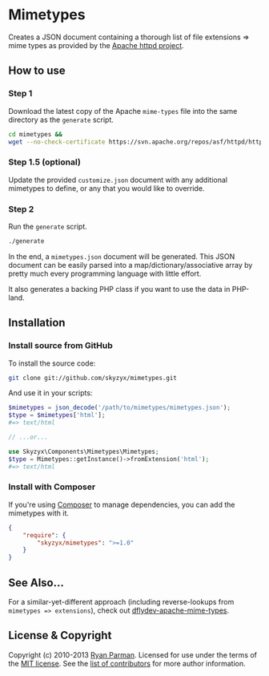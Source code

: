 # Mimetypes

Creates a JSON document containing a thorough list of file extensions => mime types as provided by the
[Apache httpd project](http://httpd.apache.org).


## How to use

### Step 1

Download the latest copy of the Apache `mime-types` file into the same directory as the `generate` script.

```bash
cd mimetypes &&
wget --no-check-certificate https://svn.apache.org/repos/asf/httpd/httpd/branches/2.4.x/docs/conf/mime.types
```

### Step 1.5 (optional)

Update the provided `customize.json` document with any additional mimetypes to define, or any that you would like to
override.

### Step 2

Run the `generate` script.

```bash
./generate
```

In the end, a `mimetypes.json` document will be generated. This JSON document can be easily parsed into a
map/dictionary/associative array by pretty much every programming language with little effort.

It also generates a backing PHP class if you want to use the data in PHP-land.

## Installation
### Install source from GitHub
To install the source code:

```bash
git clone git://github.com/skyzyx/mimetypes.git
```

And use it in your scripts:

```php
$mimetypes = json_decode('/path/to/mimetypes/mimetypes.json');
$type = $mimetypes['html'];
#=> text/html

// ...or...

use Skyzyx\Components\Mimetypes\Mimetypes;
$type = Mimetypes::getInstance()->fromExtension('html');
#=> text/html
```


### Install with Composer
If you're using [Composer](http://getcomposer.org) to manage dependencies, you can add the mimetypes with it.

```json
{
    "require": {
        "skyzyx/mimetypes": ">=1.0"
    }
}
```


## See Also...
For a similar-yet-different approach (including reverse-lookups from `mimetypes => extensions`), check out
[dflydev-apache-mime-types](https://github.com/dflydev/dflydev-apache-mime-types).


## License & Copyright
Copyright (c) 2010-2013 [Ryan Parman](http://ryanparman.com). Licensed for use under the terms of the
[MIT license](http://www.opensource.org/licenses/mit-license.php). See the
[list of contributors](https://github.com/skyzyx/mimetypes/contributors) for more author information.
